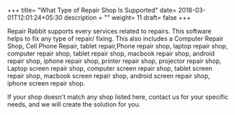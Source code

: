+++
title= "What Type of Repair Shop Is Supported"
date= 2018-03-01T12:01:24+05:30
description = ""
weight= 11
draft= false
+++

Repair Rabbit  supports every services related to repairs. This software helps to fix any type of repair/ fixing. This also includes a Computer Repair Shop, Cell Phone Repair, tablet repair,Phone repair shop, laptop repair shop, computer repair shop, tablet repair shop, macbook repair shop, android repair shop, iphone repair shop, printer repair shop, projector repair shop, Laptop screen repair shop, computer screen repair shop, tablet screen repair shop, macbook screen repair shop, android screen repair shop, iphone screen repair shop.

If your shop doesn't match any shop listed here, contact us for your specific needs, and we will create the solution for you. 
